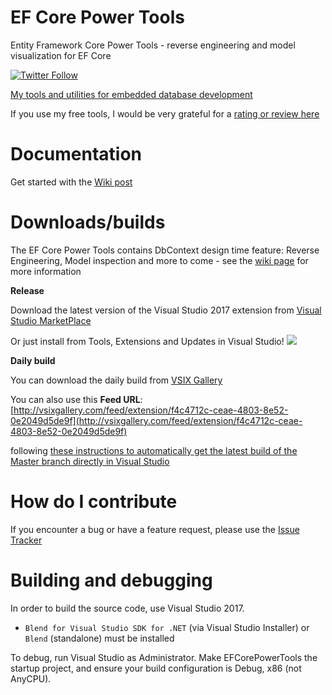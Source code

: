 # EF Core Power Tools

Entity Framework Core Power Tools - reverse engineering and model visualization for EF Core

[![Twitter Follow](https://img.shields.io/twitter/follow/ErikEJ.svg?style=social&label=Follow)](http://twitter.com/ErikEJ) 

[My tools and utilities for embedded database development](http://erikej.github.io/SqlCeToolbox/)

If you use my free tools, I would be very grateful for a [rating or review here](https://marketplace.visualstudio.com/items?itemName=ErikEJ.EFCorePowerTools#review-details)

# Documentation

Get started with the [Wiki post](https://github.com/ErikEJ/EFCorePowerTools/wiki/Power-Tools)

# Downloads/builds

The EF Core Power Tools contains DbContext design time feature: Reverse Engineering, Model inspection and more to come - see the [wiki page](https://github.com/ErikEJ/SqlCeToolbox/wiki/EF-Core-Power-Tools) for more information

**Release**

Download the latest version of the Visual Studio 2017 extension from [Visual Studio MarketPlace](https://marketplace.visualstudio.com/items?itemName=ErikEJ.EFCorePowerTools)

Or just install from Tools, Extensions and Updates in Visual Studio! ![](https://github.com/ErikEJ/SqlCeToolbox/blob/master/img/ext.png)

**Daily build**

You can download the daily build from [VSIX Gallery](http://vsixgallery.com/extensions/f4c4712c-ceae-4803-8e52-0e2049d5de9f/extension.vsix)

You can also use this **Feed URL**: 
[http://vsixgallery.com/feed/extension/f4c4712c-ceae-4803-8e52-0e2049d5de9f](http://vsixgallery.com/feed/extension/f4c4712c-ceae-4803-8e52-0e2049d5de9f) 

following [these instructions to automatically get the latest build of the Master branch directly in Visual Studio](https://github.com/ErikEJ/SqlCeToolbox/wiki/Subscribing-to-latest-%22daily%22-build)


# How do I contribute

If you encounter a bug or have a feature request, please use the [Issue Tracker](https://github.com/ErikEJ/EFCorePowerTools/issues/new)

# Building and debugging

In order to build the source code, use Visual Studio 2017.
- `Blend for Visual Studio SDK for .NET` (via Visual Studio Installer) or `Blend` (standalone) must be installed

To debug, run Visual Studio as Administrator. Make EFCorePowerTools the startup project, and ensure your build configuration is Debug, x86 (not AnyCPU).

